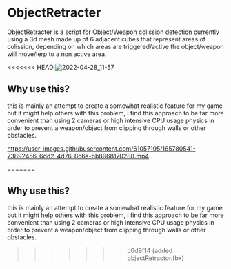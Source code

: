 # ObjectRetracter

ObjectRetracter is a script for Object/Weapon colission detection currently using a 3d mesh made up of 6 adjacent cubes that represent areas of colission, depending on which areas are triggered/active the object/weapon will move/lerp to a non active area.

<<<<<<< HEAD
![2022-04-28_11-57](https://user-images.githubusercontent.com/61057195/165782530-0734d864-4c85-4de9-88a4-3f2aff389557.png)

## Why use this?

this is mainly an attempt to create a somewhat realistic feature for my game but it might help others with this problem, i find this approach to be far more convenient than using 2 cameras or high intensive CPU usage physics in order to prevent a weapon/object from clipping through walls or other obstacles.


https://user-images.githubusercontent.com/61057195/165780541-73892456-6dd2-4d76-8c6a-bb8968170288.mp4

=======
## Why use this?

this is mainly an attempt to create a somewhat realistic feature for my game but it might help others with this problem, i find this approach to be far more convenient than using 2 cameras or high intensive CPU usage physics in order to prevent a weapon/object from clipping through walls or other obstacles.
>>>>>>> c0d9f14 (added objectRetractor.fbx)
